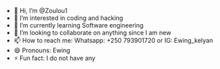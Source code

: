 - 👋 Hi, I’m @Zoulou1
- 👀 I’m interested in coding and hacking
- 🌱 I’m currently learning Software engineering 
- 💞️ I’m looking to collaborate on anything since I am new 
- 📫 How to reach me: Whatsapp: +250 793901720 or IG: Ewing_kelyan
- 😄 Pronouns: Ewing
- ⚡ Fun fact: I do not have any

<!---
Zoulou1/Zoulou1 is a ✨ special ✨ repository because its `README.md` (this file) appears on your GitHub profile.
You can click the Preview link to take a look at your changes.
--->
